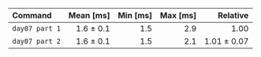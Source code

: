 | Command | Mean [ms] | Min [ms] | Max [ms] | Relative |
|:---|---:|---:|---:|---:|
| `day07 part 1` | 1.6 ± 0.1 | 1.5 | 2.9 | 1.00 |
| `day07 part 2` | 1.6 ± 0.1 | 1.5 | 2.1 | 1.01 ± 0.07 |
